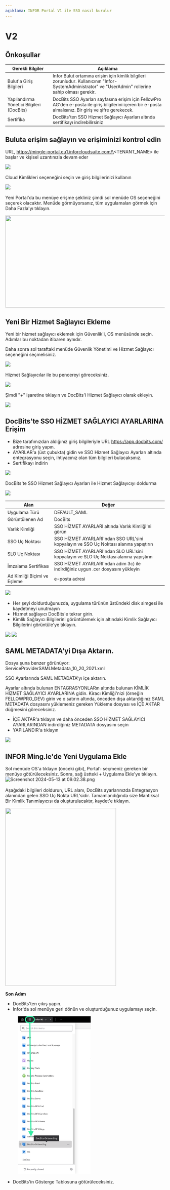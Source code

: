```yaml
---
açıklama: INFOR Portal V1 ile SSO nasıl kurulur
---
```


# V2

## Önkoşullar

| Gerekli Bilgiler              | Açıklama                                                                                                                                         |
| ------------------------------ | ------------------------------------------------------------------------------------------------------------------------------------------------- |
| Bulut'a Giriş Bilgileri        | Infor Bulut ortamına erişim için kimlik bilgileri zorunludur. Kullanıcının "Infor-SystemAdministrator" ve "UserAdmin" rollerine sahip olması gerekir. |
| Yapılandırma Yönetici Bilgileri (DocBits) | DocBits SSO Ayarları sayfasına erişim için FellowPro AG'den e-posta ile giriş bilgilerini içeren bir e-posta almalısınız. Bir giriş ve şifre gerekecek. |
| Sertifika                     | DocBits'ten SSO Hizmet Sağlayıcı Ayarları altında sertifikayı indirebilirsiniz                                                                   |

## Buluta erişim sağlayın ve erişiminizi kontrol edin

URL, https://mingle-portal.eu1.inforcloudsuite.com/\<TENANT\_NAME> ile başlar ve kişisel uzantınızla devam eder

![](https://lh7-us.googleusercontent.com/bLBEM2KCtSiztzy3htdtA8hpnR9J616ecGXPVYZIn-r\_m1tHkLeC8SJZJobl8Hu-Xju4WR7BanVq6NClf9hvbp5qXpjLVHaO9thfmE6-2ITJrlIZzv6OyG93KVhmOsdt6xiEoNrfJO8PwUFRDBblMT4)

Cloud Kimlikleri seçeneğini seçin ve giriş bilgilerinizi kullanın

![](https://lh7-us.googleusercontent.com/aF9VyjY-cuTx5NZ9GdnyOQjZmegW9Hp5r7-8AY8SJb1Lj-\_saFTwju49KKqltxXt3ZevQ1Yr47MRQA0UdXkXeb2TnactKpxC5YV3eqkyZiYJVx-cVkolYfwuJElPEgiYMrRQSeSb5fALoUQehxQUh\_0)

Yeni Portal'da bu menüye erişme şekliniz şimdi sol menüde OS seçeneğini seçerek olacaktır. Menüde görmüyorsanız, tüm uygulamaları görmek için Daha Fazla'yı tıklayın.

<div align="left">

<img src="https://mail.google.com/mail/u/0?ui=2&#x26;ik=959baee257&#x26;attid=0.3&#x26;permmsgid=msg-a:r-2785139340598981705&#x26;th=18f7105edbf4a2f1&#x26;view=fimg&#x26;fur=ip&#x26;sz=s0-l75-ft&#x26;attbid=ANGjdJ-Hh3tAkZpoYV22hNEUh8aC-Sap7N00hjqK-p2g8tmAp1eV8cTI0CB_Z1cKpei_7YLLMkQDndLWzWv9FoiZ-SD8t7Pt_BxOEHL1JbwL_eS9o4rYiGF1PuFOOUE&#x26;disp=emb&#x26;realattid=ii_lw4o5mi22" alt="" height="291" width="562">

</div>

## Yeni Bir Hizmet Sağlayıcı Ekleme

Yeni bir hizmet sağlayıcı eklemek için Güvenlik'i, OS menüsünde seçin. Adımlar bu noktadan itibaren aynıdır.

Daha sonra sol taraftaki menüde Güvenlik Yönetimi ve Hizmet Sağlayıcı seçeneğini seçmelisiniz.

![](https://lh7-us.googleusercontent.com/F2dwiMbEqSF8XkZz5JvuOOOjs6MoxIqUAyj3gU6QasaGEUPuPiR\_ANQuJ6wrZjnl1LWNRh2aBBvLvXNp85yfpTjnJP6cLbNoEfcjTbbDyrGfEciYu39jXwcBral6Q70IKkIvzANbJN1WjIonpDzPZQ0)

Hizmet Sağlayıcılar ile bu pencereyi göreceksiniz.

![](https://lh7-us.googleusercontent.com/BBANp\_qDLF8qBKXErAc65893Ya954hqNzg2U8xK-oZCXiSqr\_pboGzuLLW7cCeDjjpCzJn1Zkzc5B4IAI-NOCA\_E5EVW47AWixVGRDUkJ4NGuqAAXYM2UDmIWgi2DggfPkE2CaX0Da7CPGBNrDbe9Yo)

Şimdi "+" işaretine tıklayın ve DocBits'i Hizmet Sağlayıcı olarak ekleyin.&#x20;

![](https://lh7-us.googleusercontent.com/Ksq7zDLEy0AZ3CfobBG8ua2QXsec10nJ3UAed-LXsziZs4VVzxdydmWzP4lBgIOkfQmiCSQo4Q-773wRbsGLyvk2UG4Mj34HeyiSyRAAET7Ojr8mJFZENfAszSViM-QPpcC3AIEFOQuKWYfN0-jOsHY)

## DocBits'te SSO HİZMET SAĞLAYICI AYARLARINA Erişim

* Bize tarafımızdan aldığınız giriş bilgileriyle URL https://app.docbits.com/ adresine giriş yapın.
* AYARLAR'a (üst çubukta) gidin ve SSO Hizmet Sağlayıcı Ayarları altında entegrasyonu seçin, ihtiyacınız olan tüm bilgileri bulacaksınız.
* Sertifikayı indirin

![](https://lh7-us.googleusercontent.com/R9VSArrCuGWySeSTYBCLHXybVdvbx37TiviLKFvgNZVfaGXITpxoNkIY4JUMuaROZ1f9BYmqfhhq5YYdRbIz5aJaLGAt7oOxZ5m47MAzgUacP-STjdEHzcy1zjgq22YUh4UrqiTrzC969upxt1qDFxs)

DocBits'te SSO Hizmet Sağlayıcı Ayarları ile Hizmet Sağlayıcıyı doldurma&#x20;

![](https://lh7-us.googleusercontent.com/ATCza1efYWKWr7MfDZfa3WbK1r88L9U91fKs319lTh\_QZxyJEp5WLjjCuOqwqnA6Li-h3\_KmRzaxVujbhqTn4Xq6eHAaeAt3K5Whg4KuLPlgTHAuCU02YXaOqhPNBAWSERRwCCmuXQDknoTPosNlDgA)

| Alan                       | Değer                                                                                      |
| -------------------------- | ------------------------------------------------------------------------------------------ |
| Uygulama Türü              | DEFAULT\_SAML                                                                              |
| Görüntülenen Ad            | DocBits                                                                                    |
| Varlık Kimliği             | SSO HİZMET AYARLARI altında Varlık Kimliği'ni görün                                      |
| SSO Uç Noktası             | SSO HİZMET AYARLARI'ndan SSO URL'sini kopyalayın ve SSO Uç Noktası alanına yapıştırın    |
| SLO Uç Noktası             | SSO HİZMET AYARLARI'ndan SLO URL'sini kopyalayın ve SLO Uç Noktası alanına yapıştırın    |
| İmzalama Sertifikası       | SSO HİZMET AYARLARI'ndan adım 3c) ile indirdiğiniz uygun .cer dosyasını yükleyin         |
| Ad Kimliği Biçimi ve Eşleme | e-posta adresi                                                                            |

![](https://lh7-us.googleusercontent.com/YfEUu3X34cjKrPKTLybMvRn-6rKS5aSWGoJLria08yYFZYyidnnVQKRJgzVgudPVPk8k9xWwUpzQyGi2peHFxY8UsQvXV-2twH9G-8IiFSRfoCk5eQUnoplNrttNYNYKUDjs7ckFw0BVYpzGz26Htxs)

* Her şeyi doldurduğunuzda, uygulama türünün üstündeki disk simgesi ile kaydetmeyi unutmayın
* Hizmet sağlayıcı DocBits'e tekrar girin.
* Kimlik Sağlayıcı Bilgilerini görüntülemek için altındaki Kimlik Sağlayıcı Bilgilerini görüntüle'ye tıklayın.

![](https://lh7-us.googleusercontent.com/ajA6zmOcJCNOHJM\_2fUMaObnOGzTLmjUHhOm5QfR7inIfhavc0YywcyUHalVY22ay5rG\_JtcTbUVUX7ZIn7GOPecylljFLdhrQg-JzOZ3Vcav8FM0ZdjT82otfdNYMFyPT3W3ZZuXpKJ1gUcvyx70jU)
![](https://lh7-us.googleusercontent.com/7VPP4izI8E5idcQOA3zRhCOCB5L9uZuylVcMhToiHUI3qk_fCE4n30D-ccYO3OAvAjIrrhJ-AApNMJ7tQO3DmtP3TS5n5r15YUgf_FzBCdL77a_wcAIE0zS2VjKLPB2iPaxOokPHk9G5NW86MV6sZUI)

## SAML METADATA'yi Dışa Aktarın.

Dosya şuna benzer görünüyor: ServiceProviderSAMLMetadata_10_20_2021.xml

SSO Ayarlarında SAML METADATA'yı içe aktarın.

Ayarlar altında bulunan ENTAGRASYONLARın altında bulunan KİMLİK HİZMET SAĞLAYICI AYARLARINA gidin. Kiracı Kimliği'nizi (örneğin FELLOWPRO_DEV) girin ve o satırın altında, önceden dışa aktardığınız SAML METADATA dosyasını yüklemeniz gereken Yükleme dosyası ve İÇE AKTAR düğmesini göreceksiniz.

* İÇE AKTAR'a tıklayın ve daha önceden SSO HİZMET SAĞLAYICI AYARLARINDAN indirdiğiniz METADATA dosyasını seçin
* YAPILANDIR'a tıklayın

![](https://lh7-us.googleusercontent.com/7-v_YNgl_29WrK2lE62nEfIRQ3R5KVmOL_PeR8_ZxS8LNxHSVpHuKcNwDAmaSGTNepi0Izg64T3l3FY6XUSMZCVB-kyV3cbf0DtI-9GnspkrSibmRW3Dx2ESxZeyrkseRYRKdnmUn-GR4fmh8gUx_Rg)

## INFOR Ming.le'de Yeni Uygulama Ekle

Sol menüde OS'a tıklayın (önceki gibi), Portal'ı seçmeniz gereken bir menüye götürüleceksiniz. Sonra, sağ üstteki + Uygulama Ekle'ye tıklayın.\
![Screenshot 2024-05-13 at 09.02.38.png](https://mail.google.com/mail/u/0?ui=2&ik=959baee257&attid=0.4&permmsgid=msg-a:r-2785139340598981705&th=18f7105edbf4a2f1&view=fimg&fur=ip&sz=s0-l75-ft&attbid=ANGjdJ_En4sLS8vUtxVcEYB7UKvMQ55HzkmSjooZM3FzdLcqc0upJlnai7Ozni1c9msnWFhpwqvDuvswgsuFJaR5KsPU9Vf-l8V_R4gWcXsEMrOUCV5wyUj5qP6it4M&disp=emb&realattid=ii_lw4og6si3)\
\
Aşağıdaki bilgileri doldurun, URL alanı, DocBits ayarlarınızda Entegrasyon alanından gelen SSO Uç Nokta URL'sidir. Tamamlandığında size Mantıksal Bir Kimlik Tanımlayıcısı da oluşturulacaktır, kaydet'e tıklayın.&#x20;

<div align="left">

<img src="https://mail.google.com/mail/u/0?ui=2&ik=959baee257&attid=0.5&permmsgid=msg-a:r-2785139340598981705&th=18f7105edbf4a2f1&view=fimg&fur=ip&sz=s0-l75-ft&attbid=ANGjdJ_F1rlJK2YbervHI-wC5jrvcnw8i21x56HQA0RmEi9aR46fUpNrE6_ZBJMBZFqg3K99vboNL4yUBODL5qRMWYmaPMRLK9vUWw1o0Yk6mKmWi3H_vsEpKFwu-ds&disp=emb&realattid=ii_lw4ovuqs4" alt="" height="562" width="350">

</div>

**Son Adım**

* DocBits'ten çıkış yapın.
* Infor'da sol menüye geri dönün ve oluşturduğunuz uygulamayı seçin.

<div align="left">

<figure><img src="../../../.gitbook/assets/4-Application_location.png" alt="" width="230"><figcaption></figcaption></figure>

</div>

* DocBits'in Gösterge Tablosuna götürüleceksiniz.
